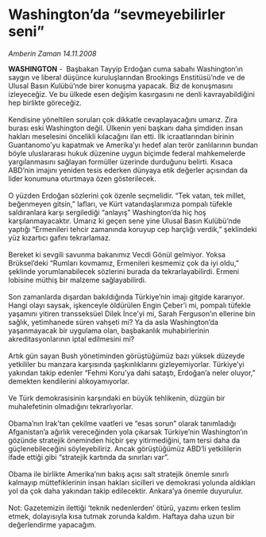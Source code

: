 # Washington’da “sevmeyebilirler seni”

*Amberin Zaman 14.11.2008*

<div class="taraf_structure_2col_1zq">
<div class="margen_n">



 <p><b>WASHINGTON</b> -  Başbakan Tayyip Erdoğan cuma sabahı Washington’ın saygın ve liberal düşünce kuruluşlarından Brookings Enstitüsü’nde ve de Ulusal Basın Kulübü’nde birer konuşma yapacak. Biz de konuşmasını izleyeceğiz. Ve bu ülkede esen değişim kasırgasını ne denli kavrayabildiğini hep birlikte göreceğiz. <br/><br/>Kendisine yöneltilen soruları çok dikkatle cevaplayacağını umarız. Zira burası eski Washington değil. Ülkenin yeni başkanı daha şimdiden insan hakları meselesini öncelikli kılacağını ilan etti. İlk icraatlarından birinin Guantanomo’yu kapatmak ve Amerika’yı hedef alan terör zanlılarının bundan böyle uluslararası hukuk düzenine uygun biçimde federal mahkemelerde yargılanmasını sağlayan formüller üzerinde durduğunu belirti. Kısaca ABD’nin imajını yeniden tesis ederken dünyaya etik değerler açısından da lider konumuna oturtmaya özen gösterilecek. <br/><br/>O yüzden Erdoğan sözlerini çok özenle seçmelidir. “Tek vatan, tek millet, beğenmeyen gitsin,” lafları, ve Kürt vatandaşlarımıza pompalı tüfekle saldıranlara karşı sergilediği “anlayış” Washington’da hiç hoş karşılanmayacaktır. Umarız ki geçen sene yine Ulusal Basın Kulübü’nde yaptığı “Ermenileri tehcir zamanında koruyup cep harçlığı verdik,” şeklindeki yüz kızartıcı gafını tekrarlamaz. <br/><br/>Bereket ki sevgili savunma bakanımız Vecdi Gönül gelmiyor. Yoksa Brüksel’deki “Rumları kovmamız, Ermenileri kesmemiz çok da iyi oldu,” şeklinde yorumlanabilecek sözlerini burada da tekrarlayabilirdi. Ermeni lobisine müthiş bir malzeme sağlayabilirdi. <br/><br/>Son zamanlarda dışardan bakıldığında Türkiye’nin imajı gitgide kararıyor. Hangi olayı saysak, işkenceyle öldürülen Engin Çeber’i mi, pompalı tüfekle yaşamını yitiren transseksüel Dilek İnce’yi mi, Sarah Ferguson’ın ellerine bin sağlık, yetimhanede süren vahşeti mi? Ya da asla Washington’da yaşanmayacak bir uygulama olan, başbakanlık muhabirlerinin akreditasyonlarının iptal edilmesini mi? <br/><br/>Artık gün sayan Bush yönetiminden görüştüğümüz bazı yüksek düzeyde yetkililer bu manzara karşısında şaşkınlıklarını gizleyemiyorlar. Türkiye’yi yakından takip edenler “Fehmi Koru’ya dahi sataştı, Erdoğan’a neler oluyor,” demekten kendilerini alıkoyamıyorlar. <br/><br/>Ve Türk demokrasisinin karşındaki en büyük tehlikenin, düzgün bir muhalefetinin olmadığını tekrarlıyorlar. <br/><br/>Obama’nın Irak’tan çekilme vaatleri ve “esas sorun” olarak tanımladığı Afganistan’a ağırlık vereceğinden yola çıkarsak Türkiye’nin Washington’ın gözünde stratejik öneminden hiçbir şey yitirmediğini, tam tersi daha da güçlenebileceğini söyleyebiliriz. Ancak görüştüğümüz ABD’li yetkililerin ifade ettiği gibi “stratejik kartında da sınırları var”. <br/><br/>Obama ile birlikte Amerika’nın bakış açısı salt stratejik önemle sınırlı kalmayıp müttefiklerinin insan hakları sicilleri ve demokrasi yolunda aldıkları yol da çok daha yakından takip edilecektir. Ankara’ya önemle duyurulur. <br/><br/>Not: Gazetemizin ilettiği ‘teknik nedenlerden’ ötürü, yazımı erken teslim etmek, dolayısıyla kısa tutmak zorunda kaldım. Haftaya daha uzun bir değerlendirme yapacağım.</p>

<br/>


<div id="taraf_not">
</div>

</div>


</div>
